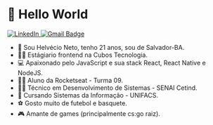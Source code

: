 # 👋 Hello World

<a href="https://www.linkedin.com/in/helv%C3%A9cio-neto-49227919b/" target="_blank">
<img src="https://img.shields.io/badge/LinkedIn-%230077B5.svg?&style=flat-square&logo=linkedin&logoColor=white" alt="LinkedIn">
</a>
<a href="mailto:helvecioneto77@gmail.com" target="_blank">
<img href="https://www.linkedin.com/in/helv%C3%A9cio-neto-49227919b/" src="https://img.shields.io/badge/-helvecioneto77@gmail.com-c14438?style=flat-square&amp;logo=Gmail&amp;logoColor=white&amp;link=mailto:helvecioneto77@gmail.com" alt="Gmail Badge" style="max-width:100%;">
</a>


- 👨‍ Sou Helvécio Neto, tenho 21 anos, sou de Salvador-BA.
- 👨‍💻 Estágiario frontend na Cubos Tecnologia.
- 💻 Apaixonado pelo JavaScript e sua stack React, React Native e NodeJS.
- 👨‍🎓 Aluno da Rocketseat - Turma 09.
- 👨‍🎓 Técnico em Desenvolvimento de Sistemas - SENAI Cetind.
- 📘 Cursando Sistemas da Informação - UNIFACS.
- ⚽ Gosto muito de futebol e basquete.
- 🎮 Amante de games (principalmente cs:go raiz).